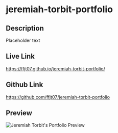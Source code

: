 # jeremiah-torbit-portfolio

## Description

Placeholder text

## Live Link
https://ffjt07.github.io/jeremiah-torbit-portfolio/

## Github Link
https://github.com/ffjt07/jeremiah-torbit-portfolio

## Preview
![Jeremiah Torbit's Portfolio Preview](./assets/images/jeremiah-portfolio.gif)
